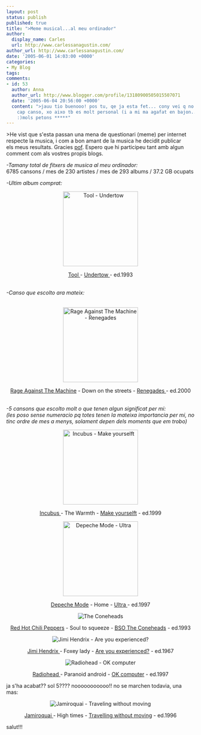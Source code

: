 ```yaml
---
layout: post
status: publish
published: true
title: ">Meme musical...al meu ordinador"
author:
  display_name: Carles
  url: http://www.carlessanagustin.com/
author_url: http://www.carlessanagustin.com/
date: '2005-06-01 14:03:00 +0000'
categories:
- My Blog
tags:
comments:
- id: 53
  author: Anna
  author_url: http://www.blogger.com/profile/13180900505015507071
  date: '2005-06-04 20:56:00 +0000'
  content: ">jauu tio buenooo! pos tu, qe ja esta fet... cony vei q no coincidim en
    cap canso, xo aixo tb es molt personal (i a mi ma agafat en bajon...pots imaginar)
    :)mols petons *****"
---
```

<p>>He vist que s'esta passan una mena de questionari (meme) per internet<br />respecte la musica, i com a bon amant de la musica he decidit publicar<br />els meus resultats. Gracies <a href="http://pof.eslack.org/blog/2005/05/26/testimoni-musical/" target="_blank">pof</a>. Espero que hi participeu tant amb algun comment com als vostres propis blogs.</p>
<p><span style="font-style:italic;">-Tamany total de fitxers de musica al meu ordinador:</span><br />6785 cansons / mes de 230 artistes / mes de 293 albums / 37.2 GB ocupats</p>
<p><span style="font-style:italic;">-Ultim album comprat:</span><span style="text-decoration:underline;"></p>
<p></span>
<div style="text-align:center;"><img src="http://www.artistdirect.com/Images/Sources/AMGCOVERS/music/cover200/dre300/e395/e39521clcz2.jpg" alt="Tool - Undertow" width="200" /></div>
<p>
<div style="text-align:center;"><a target="_blank" href="http://www.artistdirect.com/nad/music/artist/card/0,,502429,00.html?src=search&amp;artist=Tool">Tool </a>- <a target="_blank" href="http://www.artistdirect.com/nad/store/artist/album/0,,176200,00.html">Undertow </a>- ed.1993</div>
<p> <span style="font-style:italic;"><br />-Canso que escolto ara mateix:</span><br /><a href="http://www.artistdirect.com/nad/music/artist/card/0,,482410,00.html?src=redirsearch&amp;artist=Rage%2bAgainst%2bthe%2bMachine"><br /></a>
<div style="text-align:center;"><img src="http://www.artistdirect.com/Images/Sources/AMGCOVERS/music/cover200/dre300/e378/e37810jt42m.jpg" alt="Rage Against The Machine - Renegades" width="200" /></div>
<p>
<div style="text-align:center;"><a href="http://www.artistdirect.com/nad/music/artist/card/0,,482410,00.html?src=redirsearch&amp;artist=Rage%2bAgainst%2bthe%2bMachine">Rage Against The Machine</a> - Down on the streets - <a target="_blank" href="http://www.artistdirect.com/nad/store/artist/album/0,,1076408,00.html">Renegades </a>- ed.2000</div>
<p> <span style="font-style:italic;"><br />-5 cansons que escolto molt o que tenen algun significat per mi:<br />(les poso sense numeracio pq totes tenen la mateixa importancia per mi, no tinc ordre de mes a menys, solament depen dels moments que em trobo)</p>
<p></span>
<div style="text-align:center;"><img src="http://www.artistdirect.com/Images/Sources/AMGCOVERS/music/cover200/drd900/d950/d95076p599e.jpg" alt="Incubus - Make yourselft" width="200" /></div>
<p>
<div style="text-align:center;"><a target="_blank" href="http://www.artistdirect.com/nad/music/artist/card/0,,447278,00.html?src=search&amp;artist=Incubus">Incubus </a>- The Warmth - <a target="_blank" href="http://www.artistdirect.com/nad/store/artist/album/0,,899472,00.html">Make yourselft</a> - ed.1999</div>
<p>
<div style="text-align:center;"><img src="http://www.artistdirect.com/Images/Sources/AMGCOVERS/music/cover200/drd600/d669/d66988erh52.jpg" alt="Depeche Mode - Ultra" width="200" /></div>
<p>
<div style="text-align:center;"><a href="http://www.artistdirect.com/nad/music/artist/card/0,,422560,00.html?src=redirsearch&amp;artist=Depeche%2bMode">Depeche Mode</a> - Home - <a target="_blank" href="http://www.artistdirect.com/nad/store/artist/album/0,,253729,00.html">Ultra </a>- ed.1997</div>
<p>
<div style="text-align:center;"><img src="http://www.artistdirect.com/Images/Sources/AMGCOVERS/music/cover200/drf700/f747/f74700xo5ff.jpg" alt="The Coneheads" /></div>
<p>
<div style="text-align:center;"><a href="http://www.artistdirect.com/nad/music/artist/card/0,,483511,00.html?src=search&amp;artist=The+Red+Hot+Chili+Peppers">Red Hot Chili Peppers</a> - Soul to squeeze - <a target="_blank" href="http://www.artistdirect.com/nad/store/artist/album/0,,68346,00.html?src=search">BSO The Coneheads</a> - ed.1993</div>
<p>
<div style="text-align:center;"><img src="http://www.artistdirect.com/Images/Sources/AMGCOVERS/music/cover200/drg100/g130/g13081hxe89.jpg" alt="Jimi Hendrix - Are you experienced?" /></div>
<p>
<div style="text-align:center;"><a target="_blank" href="http://www.artistdirect.com/nad/music/artist/card/0,,443156,00.html?src=search&amp;artist=Jimi+Hendrix">Jimi Hendrix </a>- Foxey lady - <a target="_blank" href="http://www.artistdirect.com/nad/store/artist/album/0,,2749074,00.html">Are you experienced?</a> - ed.1967</div>
<p>
<div style="text-align:center;"><img src="http://www.artistdirect.com/Images/Sources/AMGCOVERS/music/cover200/drd500/d544/d544430209i.jpg" alt="Radiohead - OK computer" /></div>
<p>
<div style="text-align:center;"><a href="http://www.artistdirect.com/nad/music/artist/card/0,,482335,00.html?src=search&amp;artist=Radiohead">Radiohead </a>- Paranoid android - <a target="_blank" href="http://www.artistdirect.com/nad/store/artist/album/0,,271898,00.html">OK computer</a> - ed.1997</div>
<p>ja s'ha acabat?? sol 5???? nooooooooooo!! no se marchen todavia, una mas:</p>
<div style="text-align:center;"><img src="http://www.artistdirect.com/Images/Sources/AMGCOVERS/music/cover200/dre000/e031/e03115daxiz.jpg" alt="Jamiroquai - Traveling without moving" /></div>
<p>
<div style="text-align:center;"><a href="http://www.artistdirect.com/nad/music/artist/card/0,,515042,00.html?src=redirsearch&amp;artist=Jamiroquai">Jamiroquai </a>- High times - <a target="_blank" href="http://www.artistdirect.com/nad/store/artist/album/0,,239984,00.html">Travelling without moving</a> - ed.1996</div>
<p>salut!!!</p>
